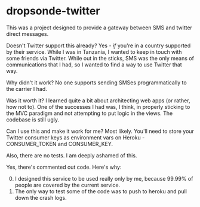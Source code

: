 # dropsonde-twitter

This was a project designed to provide a gateway between SMS and twitter
direct messages.

Doesn't Twitter support this already? Yes - *if* you're in a country
supported by their service. While I was in Tanzania, I wanted to keep
in touch with some friends via Twitter. While out in the sticks, SMS
was the only means of communications that I had, so I wanted to find a
way to use Twitter that way. 

Why didn't it work? No one supports sending SMSes programmatically to
the carrier I had.

Was it worth it? I learned quite a bit about architecting web apps (or
rather, how not to). One of the successes I had was, I think, in properly
sticking to the MVC paradigm and not attempting to put logic in the views.
The codebase is still ugly.

Can I use this and make it work for me? Most likely. You'll need to store
your Twitter consumer keys as environment vars on Heroku - CONSUMER_TOKEN
and CONSUMER_KEY.

Also, there are no tests. I am deeply ashamed of this.

Yes, there's commented out code. Here's why:

0. I designed this service to be used really only by me, because 99.99% 
of people are covered by the current service.
0. The only way to test some of the code was to push to heroku and pull 
down the crash logs.
